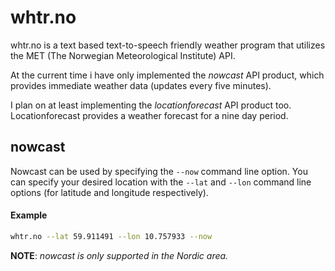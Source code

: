 # whtr.no

whtr.no is a text based text-to-speech friendly weather program that utilizes the
MET (The Norwegian Meteorological Institute) API.

At the current time i have only implemented the *nowcast* API product, which provides
immediate weather data (updates every five minutes).

I plan on at least implementing the *locationforecast* API product too. Locationforecast
provides a weather forecast for a nine day period.

## nowcast

Nowcast can be used by specifying the `--now` command line option. You can specify
your desired location with the `--lat` and `--lon` command line options (for latitude
and longitude respectively).

#### Example

```sh
whtr.no --lat 59.911491 --lon 10.757933 --now
```

**NOTE**: *nowcast is only supported in the Nordic area.*

